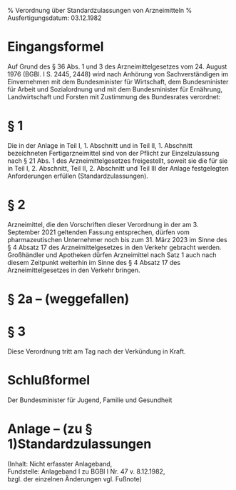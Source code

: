 % Verordnung über Standardzulassungen von Arzneimitteln
% Ausfertigungsdatum: 03.12.1982
 
# Eingangsformel

Auf Grund des § 36 Abs. 1 und 3 des Arzneimittelgesetzes vom 24. August 1976 (BGBl. I S. 2445, 2448) wird nach Anhörung von Sachverständigen im Einvernehmen mit dem Bundesminister für Wirtschaft, dem Bundesminister für Arbeit und Sozialordnung und mit dem Bundesminister für Ernährung, Landwirtschaft und Forsten mit Zustimmung des Bundesrates verordnet:

# § 1

Die in der Anlage in Teil I, 1. Abschnitt und in Teil II, 1. Abschnitt bezeichneten Fertigarzneimittel sind von der Pflicht zur Einzelzulassung nach § 21 Abs. 1 des Arzneimittelgesetzes freigestellt, soweit sie die für sie in Teil I, 2. Abschnitt, Teil II, 2. Abschnitt und Teil III der Anlage festgelegten Anforderungen erfüllen (Standardzulassungen).

# § 2

Arzneimittel, die den Vorschriften dieser Verordnung in der am 3. September 2021 geltenden Fassung entsprechen, dürfen vom pharmazeutischen Unternehmer noch bis zum 31. März 2023 im Sinne des § 4 Absatz 17 des Arzneimittelgesetzes in den Verkehr gebracht werden. Großhändler und Apotheken dürfen Arzneimittel nach Satz 1 auch nach diesem Zeitpunkt weiterhin im Sinne des § 4 Absatz 17 des Arzneimittelgesetzes in den Verkehr bringen.

# § 2a – (weggefallen)

# § 3

Diese Verordnung tritt am Tag nach der Verkündung in Kraft.

# Schlußformel

Der Bundesminister für Jugend, Familie und Gesundheit

# Anlage – (zu § 1)Standardzulassungen

(Inhalt: Nicht erfasster Anlageband,  
Fundstelle: Anlageband I zu BGBl I Nr. 47 v. 8.12.1982,  
bzgl. der einzelnen Änderungen vgl. Fußnote)
